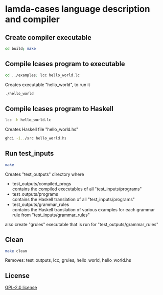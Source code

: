 # lamda-cases language description and compiler

## Create compiler executable
```bash
cd build; make
```

## Compile lcases program to executable

```bash
cd ../examples; lcc hello_world.lc
```

Creates executable "hello_world", to run it

```bash
./hello_world
```

## Compile lcases program to Haskell
```bash
lcc -h hello_world.lc
```

Creates Haskell file "hello_world.hs"

```bash
ghci -i../src hello_world.hs
```

## Run test_inputs
```bash
make
```

Creates "test_outputs" directory where
- test_outputs/compiled_progs
<br /> contains the compiled executables of all "test_inputs/programs"
- test_outputs/programs
<br /> contains the Haskell translation of all
"test_inputs/programs"
- test_outputs/grammar_rules
<br /> contains the Haskell translation of various
examples for each grammar rule from "test_inputs/grammar_rules"

also create "grules" executable that is run for "test_outputs/grammar_rules"

## Clean
```bash
make clean
```
Removes: test_outputs, lcc, grules, hello_world, hello_world.hs

## License
[GPL-2.0 license](LICENSE)
